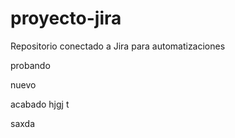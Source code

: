 # proyecto-jira
Repositorio conectado a Jira para automatizaciones


probando

nuevo

acabado
hjgj
t

saxda
